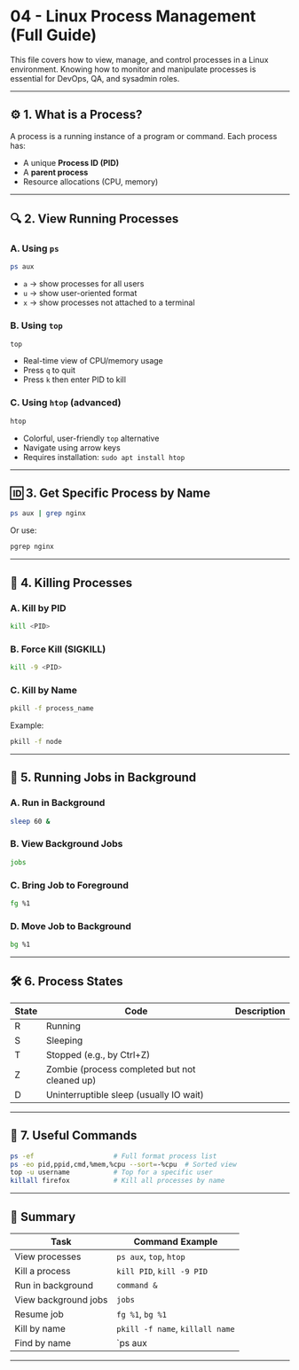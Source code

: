 
# 04 - Linux Process Management (Full Guide)

This file covers how to view, manage, and control processes in a Linux environment. Knowing how to monitor and manipulate processes is essential for DevOps, QA, and sysadmin roles.

---

## ⚙️ 1. What is a Process?

A process is a running instance of a program or command. Each process has:
- A unique **Process ID (PID)**
- A **parent process**
- Resource allocations (CPU, memory)

---

## 🔍 2. View Running Processes

### A. Using `ps`

```bash
ps aux
```

- `a` → show processes for all users
- `u` → show user-oriented format
- `x` → show processes not attached to a terminal

### B. Using `top`

```bash
top
```

- Real-time view of CPU/memory usage
- Press `q` to quit
- Press `k` then enter PID to kill

### C. Using `htop` (advanced)

```bash
htop
```

- Colorful, user-friendly `top` alternative
- Navigate using arrow keys
- Requires installation: `sudo apt install htop`

---

## 🆔 3. Get Specific Process by Name

```bash
ps aux | grep nginx
```

Or use:

```bash
pgrep nginx
```

---

## 🛑 4. Killing Processes

### A. Kill by PID

```bash
kill <PID>
```

### B. Force Kill (SIGKILL)

```bash
kill -9 <PID>
```

### C. Kill by Name

```bash
pkill -f process_name
```

Example:

```bash
pkill -f node
```

---

## 🚀 5. Running Jobs in Background

### A. Run in Background

```bash
sleep 60 &
```

### B. View Background Jobs

```bash
jobs
```

### C. Bring Job to Foreground

```bash
fg %1
```

### D. Move Job to Background

```bash
bg %1
```

---

## 🛠 6. Process States

| State | Code | Description                  |
|-------|------|------------------------------|
| R     | Running                            |
| S     | Sleeping                           |
| T     | Stopped (e.g., by Ctrl+Z)          |
| Z     | Zombie (process completed but not cleaned up) |
| D     | Uninterruptible sleep (usually IO wait) |

---

## 🧪 7. Useful Commands

```bash
ps -ef                    # Full format process list
ps -eo pid,ppid,cmd,%mem,%cpu --sort=-%cpu  # Sorted view
top -u username           # Top for a specific user
killall firefox           # Kill all processes by name
```

---

## 📌 Summary

| Task                      | Command Example                  |
|---------------------------|----------------------------------|
| View processes            | `ps aux`, `top`, `htop`          |
| Kill a process            | `kill PID`, `kill -9 PID`        |
| Run in background         | `command &`                      |
| View background jobs      | `jobs`                           |
| Resume job                | `fg %1`, `bg %1`                  |
| Kill by name              | `pkill -f name`, `killall name`  |
| Find by name              | `ps aux | grep name`, `pgrep`    |

---

